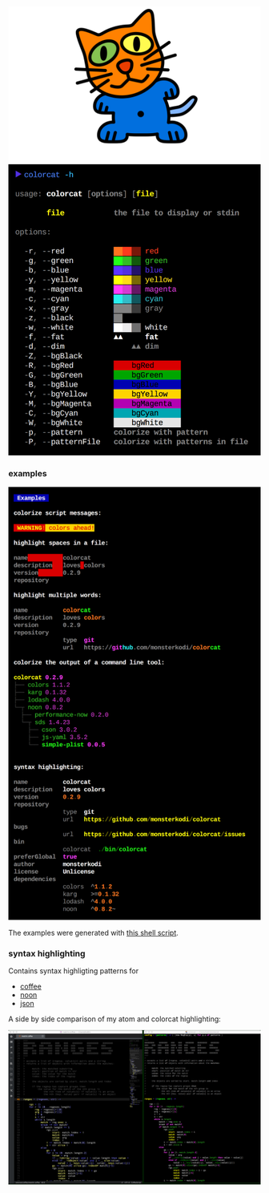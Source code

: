 ![colorcat](img/colorcat.png)
![usage](img/usage.png)
### examples
![examples](img/examples.png)

The examples were generated with [this shell script](./test/test.sh).

### syntax highlighting

Contains syntax highligting patterns for

- [coffee](./test/coffee.noon) 
- [noon](./test/noon.noon) 
- [json](./test/json.noon) 

A side by side comparison of my atom and colorcat highlighting:

![atomcat](img/atomcat.png)